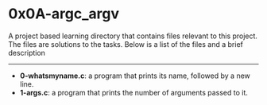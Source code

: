 # 0x0A-argc_argv
A project based learning directory that contains files relevant to this project. The files are solutions to the tasks.
Below is a list of the files and a brief description

---
- **0-whatsmyname.c**: a program that prints its name, followed by a new line.
- **1-args.c**: a program that prints the number of arguments passed to it.

